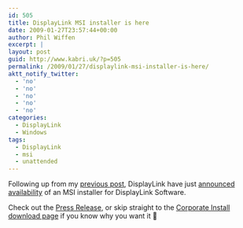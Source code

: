 ```yaml
---
id: 505
title: DisplayLink MSI installer is here
date: 2009-01-27T23:57:44+00:00
author: Phil Wiffen
excerpt: |
layout: post
guid: http://www.kabri.uk/?p=505
permalink: /2009/01/27/displaylink-msi-installer-is-here/
aktt_notify_twitter:
  - 'no'
  - 'no'
  - 'no'
  - 'no'
  - 'no'
categories:
  - DisplayLink
  - Windows
tags:
  - DisplayLink
  - msi
  - unattended
---
```

Following up from my [previous post](http://www.kabri.uk/2008/12/24/displaylink-msi-installer-is-coming/), DisplayLink have just [announced availability](http://www.displaylink.com/news/news270109.htm) of an MSI installer for DisplayLink Software.

Check out the [Press Release](http://www.displaylink.com/news/news270109.htm), or skip straight to the [Corporate Install download page](http://www.displaylink.com/corporateinstall) if you know why you want it 🙂